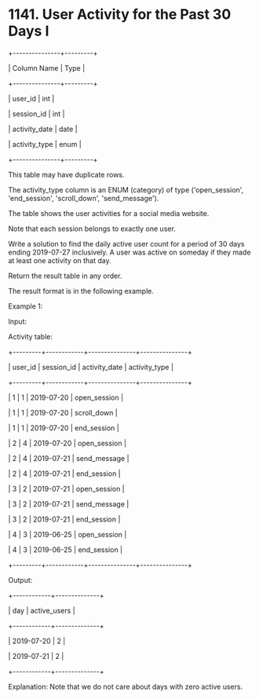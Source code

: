 # 1141. User Activity for the Past 30 Days I

+---------------+---------+

| Column Name | Type |

+---------------+---------+

| user_id | int |

| session_id | int |

| activity_date | date |

| activity_type | enum |

+---------------+---------+

This table may have duplicate rows.

The activity_type column is an ENUM (category) of type ('open_session', 'end_session', 'scroll_down', 'send_message').

The table shows the user activities for a social media website.

Note that each session belongs to exactly one user.

Write a solution to find the daily active user count for a period of 30 days ending 2019-07-27 inclusively. A user was active on someday if they made at least one activity on that day.

Return the result table in any order.

The result format is in the following example.

Example 1:

Input:

Activity table:

+---------+------------+---------------+---------------+

| user_id | session_id | activity_date | activity_type |

+---------+------------+---------------+---------------+

| 1 | 1 | 2019-07-20 | open_session |

| 1 | 1 | 2019-07-20 | scroll_down |

| 1 | 1 | 2019-07-20 | end_session |

| 2 | 4 | 2019-07-20 | open_session |

| 2 | 4 | 2019-07-21 | send_message |

| 2 | 4 | 2019-07-21 | end_session |

| 3 | 2 | 2019-07-21 | open_session |

| 3 | 2 | 2019-07-21 | send_message |

| 3 | 2 | 2019-07-21 | end_session |

| 4 | 3 | 2019-06-25 | open_session |

| 4 | 3 | 2019-06-25 | end_session |

+---------+------------+---------------+---------------+

Output:

+------------+--------------+

| day | active_users |

+------------+--------------+

| 2019-07-20 | 2 |

| 2019-07-21 | 2 |

+------------+--------------+

Explanation: Note that we do not care about days with zero active users.
